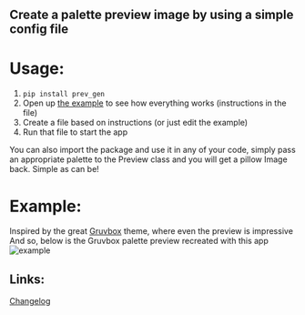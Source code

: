 ## Create a palette preview image by using a simple config file

# Usage:
1. `pip install prev_gen`  
2. Open up [the example](https://github.com/Aonodensetsu/prev_gen/blob/main/example.py) to see how everything works (instructions in the file)
3. Create a file based on instructions (or just edit the example)
4. Run that file to start the app

You can also import the package and use it in any of your code, simply pass an appropriate palette to the Preview class and you will get a pillow Image back. Simple as can be!

# Example:
Inspired by the great [Gruvbox](https://github.com/morhetz/gruvbox) theme, where even the preview is impressive  
And so, below is the Gruvbox palette preview recreated with this app
![example](https://user-images.githubusercontent.com/58662350/217534508-af2edb54-2360-47a4-8f9a-abf39b3d8f01.png)

## Links:
[Changelog](https://github.com/Aonodensetsu/prev_gen/blob/main/CHANGELOG.md)

